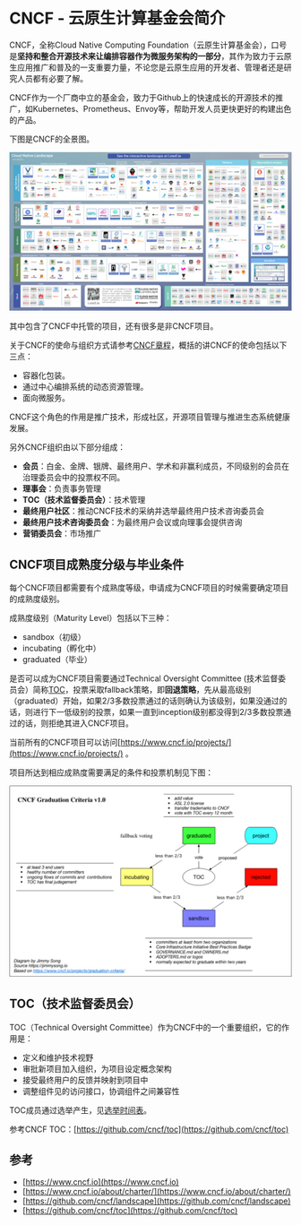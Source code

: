 # CNCF - 云原生计算基金会简介

CNCF，全称Cloud Native Computing Foundation（云原生计算基金会），口号是**坚持和整合开源技术来让编排容器作为微服务架构的一部分**，其作为致力于云原生应用推广和普及的一支重要力量，不论您是云原生应用的开发者、管理者还是研究人员都有必要了解。

CNCF作为一个厂商中立的基金会，致力于Github上的快速成长的开源技术的推广，如Kubernetes、Prometheus、Envoy等，帮助开发人员更快更好的构建出色的产品。

下图是CNCF的全景图。

![CNCF landscape](https://github.com/cncf/landscape/raw/master/landscape/CloudNativeLandscape_latest.png)

其中包含了CNCF中托管的项目，还有很多是非CNCF项目。

关于CNCF的使命与组织方式请参考[CNCF章程](https://www.cncf.io/about/charter/)，概括的讲CNCF的使命包括以下三点：

* 容器化包装。
* 通过中心编排系统的动态资源管理。
* 面向微服务。

CNCF这个角色的作用是推广技术，形成社区，开源项目管理与推进生态系统健康发展。

另外CNCF组织由以下部分组成：

* **会员**：白金、金牌、银牌、最终用户、学术和非赢利成员，不同级别的会员在治理委员会中的投票权不同。
* **理事会**：负责事务管理
* **TOC（技术监督委员会）**：技术管理
* **最终用户社区**：推动CNCF技术的采纳并选举最终用户技术咨询委员会
* **最终用户技术咨询委员会**：为最终用户会议或向理事会提供咨询
* **营销委员会**：市场推广

## CNCF项目成熟度分级与毕业条件

每个CNCF项目都需要有个成熟度等级，申请成为CNCF项目的时候需要确定项目的成熟度级别。

成熟度级别（Maturity Level）包括以下三种：

* sandbox（初级）
* incubating（孵化中）
* graduated（毕业）

是否可以成为CNCF项目需要通过Technical Oversight Committee \(技术监督委员会）简称[TOC](https://github.com/cncf/toc)，投票采取fallback策略，即**回退策略**，先从最高级别（graduated）开始，如果2/3多数投票通过的话则确认为该级别，如果没通过的话，则进行下一低级别的投票，如果一直到inception级别都没得到2/3多数投票通过的话，则拒绝其进入CNCF项目。

当前所有的CNCF项目可以访问[https://www.cncf.io/projects/](https://www.cncf.io/projects/) 。

项目所达到相应成熟度需要满足的条件和投票机制见下图：

![CNCF项目成熟度级别](../images/cncf-graduation-criteria-v2.jpg)

## TOC（技术监督委员会）

TOC（Technical Oversight Committee）作为CNCF中的一个重要组织，它的作用是：

* 定义和维护技术视野
* 审批新项目加入组织，为项目设定概念架构
* 接受最终用户的反馈并映射到项目中
* 调整组件见的访问接口，协调组件之间兼容性

TOC成员通过选举产生，见[选举时间表](https://github.com/cncf/toc/blob/master/process/election-schedule.md)。

参考CNCF TOC：[https://github.com/cncf/toc](https://github.com/cncf/toc)

## 参考

* [https://www.cncf.io](https://www.cncf.io)
* [https://www.cncf.io/about/charter/](https://www.cncf.io/about/charter/)
* [https://github.com/cncf/landscape](https://github.com/cncf/landscape)
* [https://github.com/cncf/toc](https://github.com/cncf/toc)

